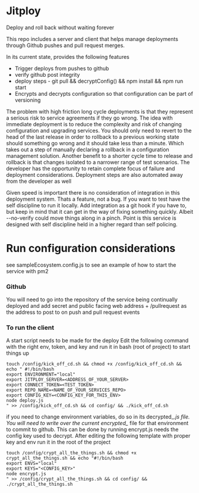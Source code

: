 # Jitploy

Deploy and roll back without waiting forever

This repo includes a server and client that helps manage deployments through Github pushes and pull request merges.

In its current state, provides the following features
* Trigger deploys from pushes to github
* verify github post integrity
* deploy steps - git pull && decryptConfig() && npm install && npm run start
* Encrypts and decrypts configuration so that configuration can be part of versioning

The problem with high friction long cycle deployments is that they represent a serious risk to service agreements if they go wrong. The idea with immediate deployment is to reduce the complexity and risk of changing configuration and upgrading services. You should only need to revert to the head of the last release in order to rollback to a previous working state should something go wrong and it should take less than a minute. Which takes out a step of manually declaring a rollback in a configuration management solution. Another benefit to a shorter cycle time to release and rollback is that changes isolated to a narrower range of test scenarios. The developer has the opportunity to retain complete focus of failure and deployment considerations. Deployment steps are also automated away from the developer as well

Given speed is important there is no consideration of integration in this deployment system. Thats a feature, not a bug. If you want to test have the self discipline to run it locally. Add integration as a git hook if you have to, but keep in mind that it can get in the way of fixing something quickly. Albeit --no-verify could move things along in a pinch. Point is this service is designed with self discipline held in a higher regard than self policing.

# Run configuration considerations

see sampleEcosystem.config.js to see an example of how to start the service with pm2

### Github

You will need to go into the repository of the service being continually deployed and add secret and public facing web address + /pullrequest as the address to post to on push and pull request events

### To run the client

A start script needs to be made for the deploy Edit the following command with the right env, token, and key and run it in bash (root of project) to start things up

    touch /config/kick_off_cd.sh && chmod +x /config/kick_off_cd.sh && echo " #!/bin/bash
    export ENVIRONMENT="local"
    export JITPLOY_SERVER=<ADDRESS_OF_YOUR_SERVER>
    export CONNECT_TOKEN=<TEST_TOKEN>
    export REPO_NAME=<NAME_OF_YOUR_SERVICES_REPO>
    export CONFIG_KEY=<CONFIG_KEY_FOR_THIS_ENV>
    node deploy.js
    " >> /config/kick_off_cd.sh && cd config/ && ./kick_off_cd.sh

if you need to change environment variables, do so in its decrypted_*.js file. You will need to write over the current encrypted_* file for that environment to commit to github. This can be done by running encrypt.js needs the config key used to decrypt. After editing the following template with proper key and env run it in the root of the project

    touch /config/crypt_all_the_things.sh && chmod +x crypt_all_the_things.sh && echo "#!/bin/bash
    export ENVS="local"
    export KEYS="<CONFIG_KEY>"
    node encrypt.js
    " >> /config/crypt_all_the_things.sh && cd config/ && ./crypt_all_the_things.sh
